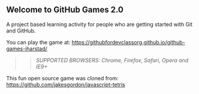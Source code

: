 ## Welcome to GitHub Games 2.0

A project based learning activity for people who are getting started with Git and GitHub.

You can play the game at: https://githubfordevclassorg.github.io/github-games-jharstad/

>> _*SUPPORTED BROWSERS*: Chrome, Firefox, Safari, Opera and IE9+_

This fun open source game was cloned from: https://github.com/jakesgordon/javascript-tetris
